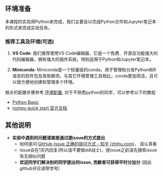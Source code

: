 ## 环境准备

本课程的实验用Python来完成，我们主要会以完成Python文件和Jupyter笔记本的形式来完成实验任务。

### 推荐工具及环境(可选)

1. **VS Code**: 我们推荐使用VS Code编辑器，它是一个免费、开源且功能强大的代码编辑器，拥有强大的插件系统，特别适用于Python和Jupyter笔记本。

2. **Miniconda**: Miniconda是一个轻量级的conda，用于管理和分发Python和R语言的软件包及其依赖项。与其它环境管理工具相比，conda更加简洁，且可以很方便地创建和管理多个环境。

相关的配置步骤参考 [环境配置](tutorial/环境配置.md), 对于不熟悉python的同学，可以参考以下的教程
* [Python Basic](tutorial/PythonBasics.ipynb)
* [numpy quick start 官方文档](https://numpy.org/doc/stable/user/quickstart.html)

## 其他说明

- **实验中遇到的问题请直接通过提issue的方式提出**
  - 如何提问:[GitHub-Issue 正确的提问方式 - 知乎 (zhihu.com)](https://zhuanlan.zhihu.com/p/75691927)， 请认真看
  - issue会在1天内回复(所以请不要做ddl战士)，提issue之前请先搜索issue有无相似问题
  - **欢迎同学们解决别的同学提出的issue, 贡献者可获得平时分加分** (因此github评论请带学号)
